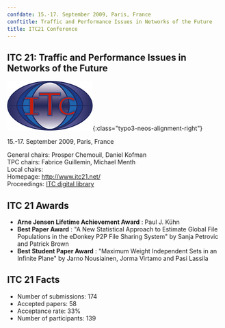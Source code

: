```yaml
---
confdate: 15.-17. September 2009, Paris, France
conftitle: Traffic and Performance Issues in Networks of the Future
title: ITC21 Conference
---
```


## ITC 21: Traffic and Performance Issues in Networks of the Future

![](/assets/Persistent/itc18-27-small.png){:class="typo3-neos-alignment-right"}

15.-17. September 2009, Paris, France

General chairs: Prosper Chemouil, Daniel Kofman<br/>
TPC chairs: Fabrice Guillemin, Michael Menth<br/>
Local chairs:<br/>
Homepage: <http://www.itc21.net/><br/>
Proceedings: [ITC digital library](/itc-library/itc21.html)

## ITC 21 Awards

  *  **Arne Jensen Lifetime Achievement Award** : Paul J. Kühn
  *  **Best Paper Award** : "A New Statistical Approach to Estimate Global File Populations in the eDonkey P2P File Sharing System" by Sanja Petrovic and Patrick Brown
  *  **Best Student Paper Award** : "Maximum Weight Independent Sets in an Infinite Plane" by Jarno Nousiainen, Jorma Virtamo and Pasi Lassila



## ITC 21 Facts

  * Number of submissions: 174
  * Accepted papers: 58
  * Acceptance rate: 33%
  * Number of participants: 139

